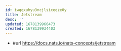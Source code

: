 ```yaml
---
id: iwqqxuhyu3ncjlsiceqze0y
title: Jetstream
desc: ''
updated: 1678139966473
created: 1678139934403
---
```


- #url https://docs.nats.io/nats-concepts/jetstream